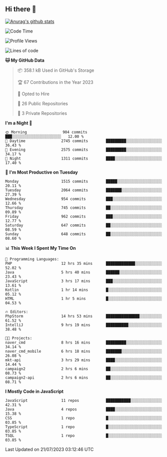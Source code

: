 ## Hi there 👋

[![Anurag's github stats](https://github-readme-stats.vercel.app/api?username=Songwonseok)](https://github.com/anuraghazra/github-readme-stats)



<!--START_SECTION:waka-->
![Code Time](http://img.shields.io/badge/Code%20Time-2%2C335%20hrs%2059%20mins-blue)

![Profile Views](http://img.shields.io/badge/Profile%20Views-1-blue)

![Lines of code](https://img.shields.io/badge/From%20Hello%20World%20I%27ve%20Written-35.0%20million%20lines%20of%20code-blue)

**🐱 My GitHub Data** 

> 📦 358.1 kB Used in GitHub's Storage 
 > 
> 🏆 67 Contributions in the Year 2023
 > 
> 💼 Opted to Hire
 > 
> 📜 26 Public Repositories 
 > 
> 🔑 3 Private Repositories 
 > 
**I'm a Night 🦉** 

```text
🌞 Morning                904 commits         ███░░░░░░░░░░░░░░░░░░░░░░   12.00 % 
🌆 Daytime                2745 commits        █████████░░░░░░░░░░░░░░░░   36.43 % 
🌃 Evening                2575 commits        █████████░░░░░░░░░░░░░░░░   34.17 % 
🌙 Night                  1311 commits        ████░░░░░░░░░░░░░░░░░░░░░   17.40 % 
```
📅 **I'm Most Productive on Tuesday** 

```text
Monday                   1515 commits        █████░░░░░░░░░░░░░░░░░░░░   20.11 % 
Tuesday                  2064 commits        ███████░░░░░░░░░░░░░░░░░░   27.39 % 
Wednesday                954 commits         ███░░░░░░░░░░░░░░░░░░░░░░   12.66 % 
Thursday                 745 commits         ██░░░░░░░░░░░░░░░░░░░░░░░   09.89 % 
Friday                   962 commits         ███░░░░░░░░░░░░░░░░░░░░░░   12.77 % 
Saturday                 647 commits         ██░░░░░░░░░░░░░░░░░░░░░░░   08.59 % 
Sunday                   648 commits         ██░░░░░░░░░░░░░░░░░░░░░░░   08.60 % 
```


📊 **This Week I Spent My Time On** 

```text
💬 Programming Languages: 
PHP                      12 hrs 35 mins      █████████████░░░░░░░░░░░░   52.02 % 
Java                     5 hrs 40 mins       ██████░░░░░░░░░░░░░░░░░░░   23.43 % 
JavaScript               3 hrs 17 mins       ███░░░░░░░░░░░░░░░░░░░░░░   13.61 % 
Kotlin                   1 hr 14 mins        █░░░░░░░░░░░░░░░░░░░░░░░░   05.12 % 
HTML                     1 hr 5 mins         █░░░░░░░░░░░░░░░░░░░░░░░░   04.53 % 

🔥 Editors: 
PhpStorm                 14 hrs 53 mins      ███████████████░░░░░░░░░░   61.52 % 
IntelliJ                 9 hrs 19 mins       ██████████░░░░░░░░░░░░░░░   38.48 % 

🐱‍💻 Projects: 
naver_cmd                8 hrs 16 mins       █████████░░░░░░░░░░░░░░░░   34.14 % 
naver_cmd_mobile         6 hrs 18 mins       ███████░░░░░░░░░░░░░░░░░░   26.08 % 
mkt-api                  3 hrs 29 mins       ████░░░░░░░░░░░░░░░░░░░░░   14.44 % 
campaign2                2 hrs 6 mins        ██░░░░░░░░░░░░░░░░░░░░░░░   08.73 % 
campaign2-api            2 hrs 6 mins        ██░░░░░░░░░░░░░░░░░░░░░░░   08.71 % 
```

**I Mostly Code in JavaScript** 

```text
JavaScript               11 repos            ███████████░░░░░░░░░░░░░░   42.31 % 
Java                     4 repos             ████░░░░░░░░░░░░░░░░░░░░░   15.38 % 
CSS                      1 repo              █░░░░░░░░░░░░░░░░░░░░░░░░   03.85 % 
TypeScript               1 repo              █░░░░░░░░░░░░░░░░░░░░░░░░   03.85 % 
TSQL                     1 repo              █░░░░░░░░░░░░░░░░░░░░░░░░   03.85 % 
```




 Last Updated on 21/07/2023 03:12:46 UTC
<!--END_SECTION:waka-->
